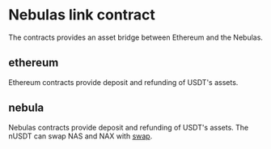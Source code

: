 # Nebulas link contract

The contracts provides an asset bridge between Ethereum and the Nebulas.

## ethereum

Ethereum contracts provide deposit and refunding of USDT's assets.

## nebula

Nebulas contracts provide deposit and refunding of USDT's assets. The nUSDT can swap NAS and NAX with [swap](https://github.com/nebulasio/swap-contract).
